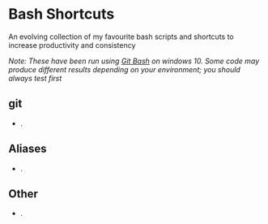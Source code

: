 # Bash Shortcuts
An evolving collection of my favourite bash scripts and shortcuts to increase productivity and consistency

*Note: These have been run using [Git Bash](https://git-scm.com/downloads) on windows 10. Some code may produce different results depending on your environment; you should always test first*

## git
- .

## Aliases
- .

## Other
- .
